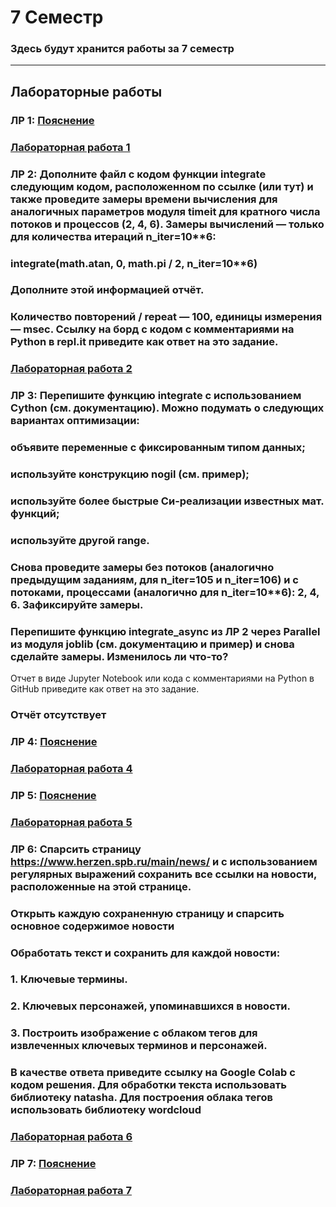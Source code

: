 # 7 Семестр
### Здесь будут хранится работы за 7 семестр
___________________________________________________________________________________
## Лабораторные работы

### ЛР 1: [Пояснение](https://replit.com/@zhukov/prog7-t1-lr1?v=1)
### [Лабораторная работа 1](https://docs.google.com/document/d/1af4W1p6Mhh0FgrTfOl6pIcJN--mFYKJu/edit)

### ЛР 2: Дополните файл с кодом функции integrate следующим кодом, расположенном по ссылке (или тут) и также проведите замеры времени вычисления для аналогичных параметров модуля timeit для кратного числа потоков и процессов (2, 4, 6). Замеры вычислений — только для количества итераций n_iter=10**6: 

### integrate(math.atan, 0, math.pi / 2, n_iter=10**6)
### Дополните этой информацией отчёт.

### Количество повторений / repeat — 100, единицы измерения — msec. Ссылку на борд с кодом с комментариями на Python в repl.it приведите как ответ на это задание.
### [Лабораторная работа 2](https://docs.google.com/document/d/1vuFrapRKqUzOZReTEeeDFq2ty5zCqyD1/edit)

### ЛР 3: Перепишите функцию integrate с использованием Cython (см. документацию). Можно подумать о следующих вариантах оптимизации: 
### объявите переменные с фиксированным типом данных;
### используйте конструкцию nogil (см. пример);
### используйте более быстрые Си-реализации известных мат. функций;
### используйте другой range.
### Снова проведите замеры без потоков (аналогично предыдущим заданиям, для n_iter=10**5 и n_iter=10**6) и с потоками, процессами (аналогично для n_iter=10**6): 2, 4, 6. Зафиксируйте замеры. 
### Перепишите функцию integrate_async из ЛР 2 через Parallel из модуля joblib (см. документацию и пример) и снова сделайте замеры. Изменилось ли что-то? 
Отчет в виде Jupyter Notebook или кода с комментариями на Python в GitHub приведите как ответ на это задание.
### Отчёт отсутствует

### ЛР 4: [Пояснение](https://colab.research.google.com/drive/1BfSA7upBT-X0h_uzvdUVPtvuY9uzhClW?usp=sharing)
### [Лабораторная работа 4](https://colab.research.google.com/drive/1oVjO22kAeVha67xng0fOjGPGNSclwlTN?usp=sharing#scrollTo=pzdAB5X17dvU)

### ЛР 5: [Пояснение](https://replit.com/@zhukov/prog7-t2-lz6#main.py)
### [Лабораторная работа 5](https://replit.com/@egorchalapko/LR-7-Task-6#main.py)

### ЛР 6: Спарсить страницу https://www.herzen.spb.ru/main/news/ и с использованием регулярных выражений сохранить все ссылки на новости, расположенные на этой странице.

### Открыть каждую сохраненную страницу и спарсить основное содержимое новости

### Обработать текст и сохранить для каждой новости:
### 1. Ключевые термины.
### 2. Ключевых персонажей, упоминавшихся в новости.
### 3. Построить изображение с облаком тегов для извлеченных ключевых терминов и персонажей.
### В качестве ответа приведите ссылку на Google Colab с кодом решения. Для обработки текста использовать библиотеку natasha. Для построения облака тегов использовать библиотеку wordcloud

### [Лабораторная работа 6](https://colab.research.google.com/drive/1FD3RGyBMWW1B4mWOXRQtyZ1CMJEeMDL0?usp=sharing)

### ЛР 7: [Пояснение](https://replit.com/@zhukov/prog7-t3-lr7#simpleapp.py)
### [Лабораторная работа 7](https://replit.com/@egorchalapko/prog7-t3-lr7-1#simpleapp.py)
